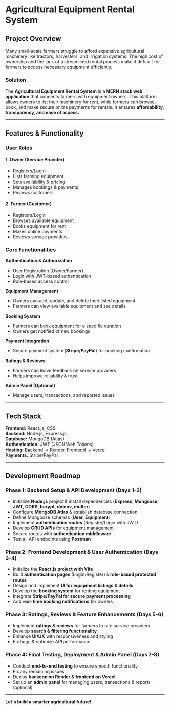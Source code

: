 # Agricultural Equipment Rental System

##  Project Overview
Many small-scale farmers struggle to afford expensive agricultural machinery like tractors, harvesters, and irrigation systems. The high cost of ownership and the lack of a streamlined rental process make it difficult for farmers to access necessary equipment efficiently.

###  **Solution**
The **Agricultural Equipment Rental System** is a **MERN stack web application** that connects farmers with equipment owners. This platform allows owners to list their machinery for rent, while farmers can browse, book, and make secure online payments for rentals. It ensures **affordability, transparency, and ease of access.**

---
##  Features & Functionality

###  **User Roles**
#### 1. Owner (Service Provider)
- Registers/Login
- Lists farming equipment
- Sets availability & pricing
- Manages bookings & payments
- Reviews customers

#### 2. Farmer (Customer)
- Registers/Login
- Browses available equipment
- Books equipment for rent
- Makes online payments
- Reviews service providers

###  **Core Functionalities**
 **Authentication & Authorization**
- User Registration (Owner/Farmer)
- Login with JWT-based authentication
- Role-based access control

 **Equipment Management**
- Owners can add, update, and delete their listed equipment
- Farmers can view available equipment and see details

 **Booking System**
- Farmers can book equipment for a specific duration
- Owners get notified of new bookings

 **Payment Integration**
- Secure payment system (**Stripe/PayPal**) for booking confirmation

 **Ratings & Reviews**
- Farmers can leave feedback on service providers
- Helps improve reliability & trust

 **Admin Panel (Optional)**
- Manage users, transactions, and reported issues

---
##  Tech Stack

**Frontend:** React.js, CSS  
**Backend:** Node.js, Express.js  
**Database:** MongoDB (Atlas)  
**Authentication:** JWT (JSON Web Tokens)  
**Hosting:** Backend → Render, Frontend → Vercel  
**Payments:** Stripe/PayPal  

---
##  Development Roadmap

### **Phase 1: Backend Setup & API Development** (Days 1-2)
- Initialize **Node.js** project & install dependencies (**Express, Mongoose, JWT, CORS, bcrypt, dotenv, multer**)
- Configure **MongoDB Atlas** & establish database connection
- Define Mongoose schemas (**User, Equipment**)
- Implement **authentication routes** (Register/Login with JWT)
- Develop **CRUD APIs** for equipment management
- Secure routes with **authentication middleware**
- Test all API endpoints using **Postman**

### **Phase 2: Frontend Development & User Authentication** (Days 3-4)
- Initialize the **React.js project with Vite**
- Build **authentication pages** (Login/Register) & **role-based protected routes**
- Design and implement **UI for equipment listings & details**
- Develop the **booking system** for renting equipment
- Integrate **Stripe/PayPal for secure payment processing**
- Add **real-time booking notifications** for owners

### **Phase 3: Ratings, Reviews & Feature Enhancements** (Days 5-6)
- Implement **ratings & reviews** for farmers to rate service providers
- Develop **search & filtering functionality**
- Enhance **UI/UX** with responsiveness and styling
- Fix bugs & optimize API performance

### **Phase 4: Final Testing, Deployment & Admin Panel** (Days 7-8)
- Conduct **end-to-end testing** to ensure smooth functionality
- Fix any remaining issues
- Deploy **backend on Render & frontend on Vercel**
- Set up an **admin panel** for managing users, transactions & reports (optional)

---


 **Let's build a smarter agricultural future!**
